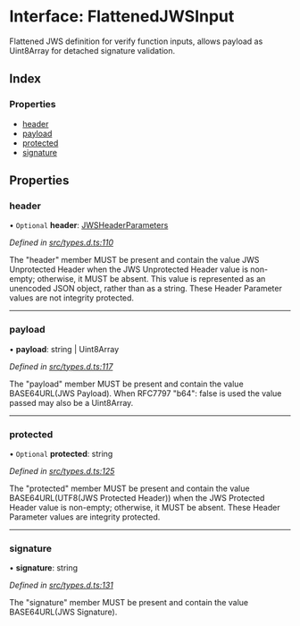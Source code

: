 # Interface: FlattenedJWSInput

Flattened JWS definition for verify function inputs, allows payload as
Uint8Array for detached signature validation.

## Index

### Properties

* [header](_types_d_.flattenedjwsinput.md#header)
* [payload](_types_d_.flattenedjwsinput.md#payload)
* [protected](_types_d_.flattenedjwsinput.md#protected)
* [signature](_types_d_.flattenedjwsinput.md#signature)

## Properties

### header

• `Optional` **header**: [JWSHeaderParameters](_types_d_.jwsheaderparameters.md)

*Defined in [src/types.d.ts:110](https://github.com/panva/jose/blob/v3.6.1/src/types.d.ts#L110)*

The "header" member MUST be present and contain the value JWS
Unprotected Header when the JWS Unprotected Header value is non-
empty; otherwise, it MUST be absent.  This value is represented as
an unencoded JSON object, rather than as a string.  These Header
Parameter values are not integrity protected.

___

### payload

•  **payload**: string \| Uint8Array

*Defined in [src/types.d.ts:117](https://github.com/panva/jose/blob/v3.6.1/src/types.d.ts#L117)*

The "payload" member MUST be present and contain the value
BASE64URL(JWS Payload). When RFC7797 "b64": false is used
the value passed may also be a Uint8Array.

___

### protected

• `Optional` **protected**: string

*Defined in [src/types.d.ts:125](https://github.com/panva/jose/blob/v3.6.1/src/types.d.ts#L125)*

The "protected" member MUST be present and contain the value
BASE64URL(UTF8(JWS Protected Header)) when the JWS Protected
Header value is non-empty; otherwise, it MUST be absent.  These
Header Parameter values are integrity protected.

___

### signature

•  **signature**: string

*Defined in [src/types.d.ts:131](https://github.com/panva/jose/blob/v3.6.1/src/types.d.ts#L131)*

The "signature" member MUST be present and contain the value
BASE64URL(JWS Signature).
